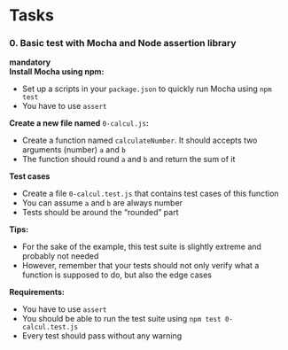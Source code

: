 # Tasks

### 0. Basic test with Mocha and Node assertion library         
**mandatory**         
**Install Mocha using npm:**

- Set up a scripts in your `package.json` to quickly run Mocha using `npm test`
- You have to use `assert`

**Create a new file named** `0-calcul.js`**:**

- Create a function named `calculateNumber`. It should accepts two arguments (number) `a` and `b`
- The function should round `a` and `b` and return the sum of it

**Test cases**

- Create a file `0-calcul.test.js` that contains test cases of this function
- You can assume `a` and `b` are always number
- Tests should be around the “rounded” part

**Tips:**

- For the sake of the example, this test suite is slightly extreme and probably not needed
- However, remember that your tests should not only verify what a function is supposed to do, but also the edge cases

**Requirements:**

- You have to use `assert`
- You should be able to run the test suite using `npm test 0-calcul.test.js`
- Every test should pass without any warning
